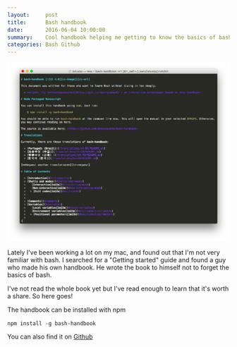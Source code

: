 ```yaml
---
layout:     post
title:      Bash handbook
date:       2016-06-04 10:00:00
summary:    Cool handbook helping me getting to know the basics of bash
categories: Bash Github
---
```


![](/images/bash-handbook.png)

Lately I've been working a lot on my mac, and found out that I'm not very familiar with bash.
I searched for a "Getting started" guide and found a guy who made his own handbook.
He wrote the book to himself not to forget the basics of bash.

I've not read the whole book yet but I've read enough to learn that it's worth a share. So here goes!  

The handbook can be installed with npm

```
npm install -g bash-handbook
```

You can also find it on [Github](https://github.com/denysdovhan/bash-handbook)
